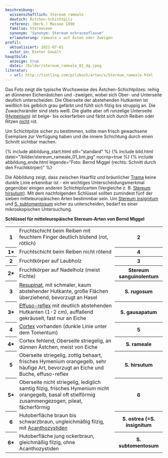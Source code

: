 ```yaml
---
beschreibung:
  wissenschaftlich: Stereum rameale
  deutsch: Ästchen-Schichtpilz
  referenz: (Berk.) Massee 1890
  familie: Stereaceae
  synonym: "Synonym: Stereum ochraceoflavum"
  erlaeuterung: rameale = auf Ästen oder Zweigen
profil:
  aktualisiert: 2021-07-01
  autor_in: Dieter Gewalt
hauptbild:
  anzeige: true
  datei: /bilder/stereum_rameale_02_dg.jpeg
literatur:
  - url: http://tintling.com/pilzbuch/arten/s/Stereum_rameale.html
---
```

Das Foto zeigt die typische Wuchsweise des Ästchen-Schichtpilzes: reihig an dünneren Eichenästchen und -zweigen, wobei sich Ober- und Unterseite deutlich unterscheiden. Die Oberseite der abstehenden Hutkanten ist weißlich bis gelblich grau gefärbt und fühlt sich filzig bis struppig an. Die Zuwachsränder sind stets weiß. Die glatte aber oft runzelige Unterseite ([Hymenium](Hymenium "Glossar")) ist beige- bis ockerfarben und färbt sich durch Reiben oder Ritzen <ins>nicht</ins> rot.

Um Schichtpilze sicher zu bestimmen, sollte man frisch gewachsene Exemplare zur Verfügung haben und die innere Schichtung durch einen Schnitt sichtbar machen.

{% include abbildung_start.html stil="standard" %}
{% include bild.html datei="/bilder/stereum_rameale_01_bm.jpg" nocrop=true %}
{% include abbildung_ende.html legende="Foto: Bernd Miggel (rechts: Schnitt durch den Fruchtkörper)" %}

Die Abbildung zeigt, dass zwischen Haarfilz und bräunlicher [Trama](Trama "Glossar") keine dunkle Linie erkennbar ist - ein wichtiges Unterscheidungsmerkmal gegenüber einigen anderen Schichtpilzarten (Vergleiche z. B. [Stereum hirsutum](/pilze/stereum-hirsutum-striegeliger-schichtpilz)). Mit dem nachfolgenden Schlüssel sollten zumindest fünf der sieben mitteleuropäischen Arten bestimmbar sein. Um [Stereum insignitum](/pilze/stereum-insignitum-braunsamtiger-schichtpilz-prächtiger-schichtpilz) und [S. subtomentosum](/pilze/stereum-subtomentosum-samtiger-schichtpilz) sicher zu unterscheiden, bedarf es einer mikroskopischen Untersuchung. 

**Schlüssel für mitteleuropäische Stereum-Arten von Bernd Miggel**

<div class="table-responsive">
<table class="table">
<tr>
  <th>1</th>
  <td>Fruchtschicht beim Reiben mit feuchtem Finger deutlich blutend (rot, rötlich)</td>
  <th><i class="fas fa-arrow-right"></i> 2</th>
</tr>
<tr>
  <th>1*</th>
  <td>Fruchtschicht beim Reiben nicht rötend</td>
  <th><i class="fas fa-arrow-right"></i> 4</th>
</tr>
<tr>
  <th>2</th>
  <td>Fruchtkörper auf Laubholz</td>
  <th><i class="fas fa-arrow-right"></i> 3</th>
</tr>
<tr>
  <th>2*</th>
  <td>Fruchtkörper auf Nadelholz (meist Fichte)</td>
  <th>Stereum sanguinolentum</th>
</tr>
<tr>
  <th>3</th>
  <td><a href="resupinat" title="Glossar">Resupinat</a>, mit schmaler, kaum abstehender Hutkante, große Flächen überziehend, bevorzugt an Hasel </td>
  <th>S. rugosum</th>
</tr>
<tr>
<th>3*</th>
<td><a href="effuso-reflex" title="Glossar">Effuso-reflex</a> mit deutlich abstehenden Hutkanten (1-2 cm), auffallend gekräuselt, fast nur an Eiche</td>
<th>S. gausapatum</th>
</tr>
<tr>
<th>4</th>
<td><a href="Cortex" title="Glossar">Cortex</a> vorhanden (dunkle Linie unter dem Tomentum) </td>
<th><i class="fas fa-arrow-right"></i> 5</th>
</tr>
<tr>
<th>4*</th>
<td>Cortex fehlend, Oberseite striegelig, an dünnen Ästchen, meist von Eiche </td>
<th>S. rameale</th>
</tr>
<tr>
<th>5</th>
<td>Oberseite striegelig, zottig behaart, frisches Hymenium orangegelb, sehr häufige Art, bevorzugt an Eiche und Buche, effuso-reflex </td>
<th>S. hirsutum</th>
</tr>
<tr>
<th>5*</th>
<td>Oberseite nicht striegelig, lediglich samtig filzig, frisches Hymenium nicht orangegelb, basal oft stielförmig zusammengezogen, pileat, fächerförmig </td>
<th><i class="fas fa-arrow-right"></i> 6</th>
</tr><tr>
<th>6</th>
<td>Hutoberfläche braun bis schwarzbraun, ungleichmäßig filzig, mit <a href="Acanthozystiden" title="Glossar">Acanthozystiden</a></td>
<th>S. ostrea (=S. insignitum</th>
</tr>
<tr>
<th>6*</th>
<td>Hutoberfläche jung ockerbraun, gleichmäßig filzig, ohne Acanthozystiden </td>
<th>S. subtomentosum</th>
</tr><tr>
</tr>
</table>
</div>